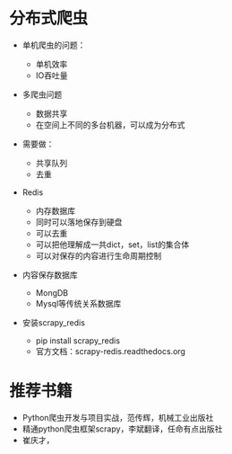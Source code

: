 # 分布式爬虫
- 单机爬虫的问题：
    - 单机效率
    - IO吞吐量
- 多爬虫问题
    - 数据共享
    - 在空间上不同的多台机器，可以成为分布式
- 需要做：
    - 共享队列
    - 去重
- Redis
    - 内存数据库
    - 同时可以落地保存到硬盘
    - 可以去重
    - 可以把他理解成一共dict，set，list的集合体
    - 可以对保存的内容进行生命周期控制
 
- 内容保存数据库
    - MongDB
    - Mysql等传统关系数据库
    
- 安装scrapy_redis
    - pip install scrapy_redis
    - 官方文档：scrapy-redis.readthedocs.org
    
# 推荐书籍
- Python爬虫开发与项目实战，范传辉，机械工业出版社
- 精通python爬虫框架scrapy，李斌翻译，任命有点出版社
- 崔庆才，
